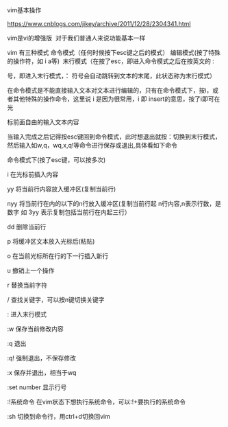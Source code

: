 ﻿vim基本操作
 
https://www.cnblogs.com/jikey/archive/2011/12/28/2304341.html
 
vim是vi的增强版  对于我们普通人来说功能基本一样 

vim 有三种模式 命令模式（任何时候按下esc键之后的模式） 编辑模式(按了特殊的操作符，如 i a等)  末行模式（在按了esc，即进入命令模式之后在按英文的 : 

号，即进入末行模式，： 符号会自动跳转到文本的末尾，此状态称为末行模式）
 
在命令模式是不能直接输入文本对文本进行编辑的，只有在命令模式下，按i，或者其他特殊的操作命令，这里说 i 是因为很常用，i 即 insert的意思，按了i即可在光

标前面自由的输入文本内容
 
当输入完成之后记得按esc键回到命令模式，此时想退出就按：切换到末行模式，然后输入如w,q，wq,x,q!等命令进行保存或退出,具体看如下命令

命令模式下(按了esc键，可以按多次)

 i 在光标前插入内容

 yy 将当前行内容放入缓冲区(复制当前行)

 nyy 将当前行在内的以下的n行放入缓冲区(复制当前行起 n行内容,n表示行数，是数字 如 3yy 表示复制包括当前行在内起三行）

 dd 删除当前行

 p 将缓冲区文本放入光标后(粘贴)

 o 在当前光标所在行的下一行插入新行

 u 撤销上一个操作

 r 替换当前字符

 / 查找关键字，可以按n键切换关键字

 : 进入末行模式

 :w 保存当前修改内容

 :q 退出

 :q! 强制退出，不保存修改

 :x 保存并退出，相当于wq
 
 :set number 显示行号

 :!系统命令 在vim状态下想执行系统命令，可以:!+要执行的系统命令
 
 :sh 切换到命令行，用ctrl+d切换回vim


